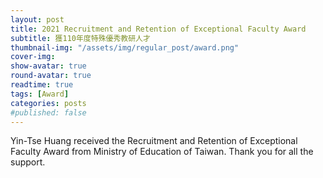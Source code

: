 ```yaml
---
layout: post
title: 2021 Recruitment and Retention of Exceptional Faculty Award
subtitle: 獲110年度特殊優秀教研人才
thumbnail-img: "/assets/img/regular_post/award.png" 
cover-img:
show-avatar: true
round-avatar: true
readtime: true
tags: [Award]
categories: posts
#published: false
---
```


Yin-Tse Huang received the Recruitment and Retention of Exceptional Faculty Award from Ministry of Education of Taiwan.
Thank you for all the support.
